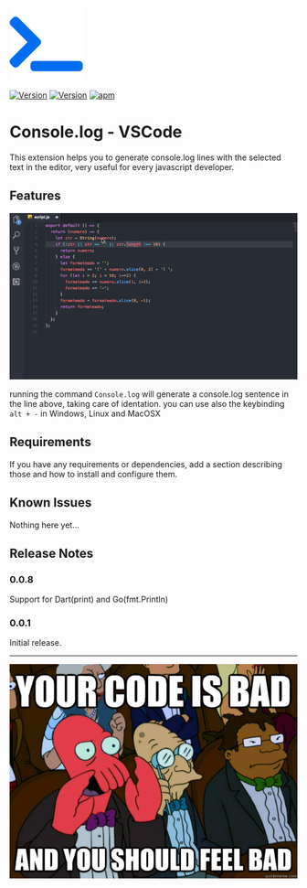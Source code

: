![icon](./images/icon.png)

[![Version](https://vsmarketplacebadge.apphb.com/version-short/Luis.console-log.svg)](https://marketplace.visualstudio.com/items?itemName=Luis.console-log) [![Version](https://vsmarketplacebadge.apphb.com/installs/Luis.console-log.svg)](https://marketplace.visualstudio.com/items?itemName=Luis.console-log)
[![apm](https://img.shields.io/apm/l/vim-mode.svg)]()  


# Console.log - VSCode

This extension helps you to generate console.log lines with the selected text in the editor,
very useful for every javascript developer.

## Features

![Console.log](./images/console_log_demo.gif)

running the command ```Console.log``` will generate a console.log sentence in the line above, taking care of identation.
you can use also the keybinding ```alt + -``` in Windows, Linux and MacOSX

## Requirements

If you have any requirements or dependencies, add a section describing those and how to install and configure them.

## Known Issues

Nothing here yet...

## Release Notes

### 0.0.8

Support for Dart(print) and Go(fmt.Println)

### 0.0.1

Initial release.


-----------------------------------------------------------------------------------------------------------

![Zoidberg](./images/zoidberg.jpg)
